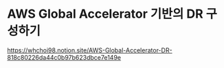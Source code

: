 # AWS Global Accelerator 기반의 DR 구성하기
https://whchoi98.notion.site/AWS-Global-Accelerator-DR-818c80226da44c0b97b623dbce7e149e
